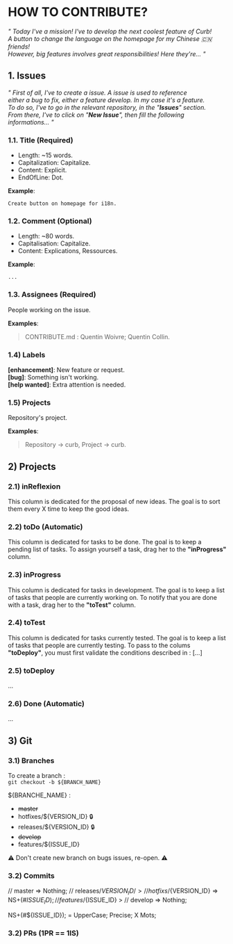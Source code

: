 # HOW TO CONTRIBUTE?

*" Today I've a mission! I've to develop the next coolest feature of Curb!  
A button to change the language on the homepage for my Chinese :cn: friends!  
However, big features involves great responsibilities! Here they're... "*  

## 1. Issues

*" First of all, I've to create a issue. A issue is used to reference  
either a bug to fix, either a feature develop. In my case it's a feature.  
To do so, I've to go in the relevant repository, in the \"**Issues**\" section.  
From there, I've to click on \"**New Issue**\", then fill the following informations... "*

### 1.1. Title (Required)  

* Length: ~15 words.
* Capitalization: Capitalize.
* Content: Explicit.
* EndOfLine: Dot.

**Example**:  
```
Create button on homepage for i18n.
```

### 1.2. Comment (Optional)

* Length: ~80 words.
* Capitalisation: Capitalize.
* Content: Explications, Ressources.

**Example**:  
```
...
```

### 1.3. Assignees (Required)

People working on the issue.

**Examples**:
> CONTRIBUTE.md : Quentin Woivre; Quentin Collin.  

### 1.4) Labels

**[enhancement]**: New feature or request.   
**[bug]**: Something isn't working.  
**[help wanted]**: Extra attention is needed.  

### 1.5) Projects

Repository's project.  

**Examples**:  
> Repository -> curb, Project -> curb.  

## 2) Projects

### 2.1) inReflexion

This column is dedicated for the proposal of new ideas. 
The goal is to sort them every X time to keep the good ideas.

### 2.2) toDo (Automatic)

This column is dedicated for tasks to be done.
The goal is to keep a pending list of tasks.
To assign yourself a task, drag her to the **"inProgress"** column.

### 2.3) inProgress

This column is dedicated for tasks in development.
The goal is to keep a list of tasks that people are currently working on.
To notify that you are done with a task, drag her to the **"toTest"** column.

### 2.4) toTest

This column is dedicated for tasks currently tested.
The goal is to keep a list of tasks that people are currently testing.
To pass to the colums **"toDeploy"**, you must first validate the conditions described in : [...]

### 2.5) toDeploy

...

### 2.6) Done (Automatic)

...

## 3) Git

### 3.1) Branches

To create a branch :  
``` git checkout -b ${BRANCH_NAME} ```  

${BRANCHE_NAME} :
- ~~master~~
- hotfixes/${VERSION_ID} :lock:
- releases/${VERSION_ID} :lock:
- ~~develop~~
- features/${ISSUE_ID} 

:warning: Don't create new branch on bugs issues, re-open.  :warning: 

### 3.2) Commits

// master => Nothing;
// releases/${VERSION_ID} /> 
// hotfixs/${VERSION_ID} => NS+(#${ISSUE_ID});
// features/${ISSUE_ID}   \> 
// develop => Nothing;

NS+(#${ISSUE_ID}); = UpperCase; Precise; X Mots;

### 3.2) PRs (1PR == 1IS)

